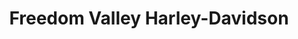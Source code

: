 ---
title: "Freedom Valley Harley-Davidson"
url: /sellersville/freedom-valley-harley-davidson/
shop: motorcycle
---